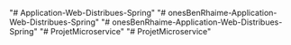 "# Application-Web-Distribues-Spring" 
"# onesBenRhaime-Application-Web-Distribues-Spring" 
"# onesBenRhaime-Application-Web-Distribues-Spring" 
"# ProjetMicroservice" 
"# ProjetMicroservice" 
